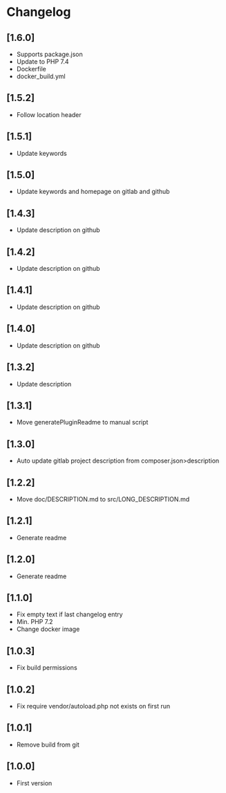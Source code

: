 # Changelog

## [1.6.0]
- Supports package.json
- Update to PHP 7.4
- Dockerfile
- docker_build.yml

## [1.5.2]
- Follow location header

## [1.5.1]
- Update keywords

## [1.5.0]
- Update keywords and homepage on gitlab and github

## [1.4.3]
- Update description on github

## [1.4.2]
- Update description on github

## [1.4.1]
- Update description on github

## [1.4.0]
- Update description on github

## [1.3.2]
- Update description

## [1.3.1]
- Move generatePluginReadme to manual script

## [1.3.0]
- Auto update gitlab project description from composer.json>description

## [1.2.2]
- Move doc/DESCRIPTION.md to src/LONG_DESCRIPTION.md

## [1.2.1]
- Generate readme

## [1.2.0]
- Generate readme

## [1.1.0]
- Fix empty text if last changelog entry
- Min. PHP 7.2
- Change docker image

## [1.0.3]
- Fix build permissions

## [1.0.2]
- Fix require vendor/autoload.php not exists on first run

## [1.0.1]
- Remove build from git

## [1.0.0]
- First version
